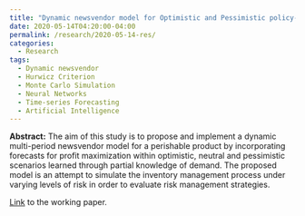 ```yaml
---
title: "Dynamic newsvendor model for Optimistic and Pessimistic policy-based profit forecasting"
date: 2020-05-14T04:20:00-04:00
permalink: /research/2020-05-14-res/
categories:
  - Research
tags:
  - Dynamic newsvendor
  - Hurwicz Criterion
  - Monte Carlo Simulation
  - Neural Networks
  - Time-series Forecasting
  - Artificial Intelligence
---
```


**Abstract:** The aim of this study is to propose and implement a dynamic multi-period newsvendor model for a perishable product by incorporating forecasts for profit maximization within optimistic, neutral and pessimistic scenarios learned through partial knowledge of demand. The proposed model is an attempt to simulate the inventory management process under varying levels of risk in order to evaluate risk management strategies.

[Link](https://github.com/Advaitiyer/advaitiyer.github.io/blob/master/assets/Research_Paper___Newsvendor_Model.pdf) to the working paper.
